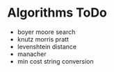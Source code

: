 # Algorithms ToDo

+ boyer moore search
+ knutz morris pratt
+ levenshtein distance
+ manacher
+ min cost string conversion